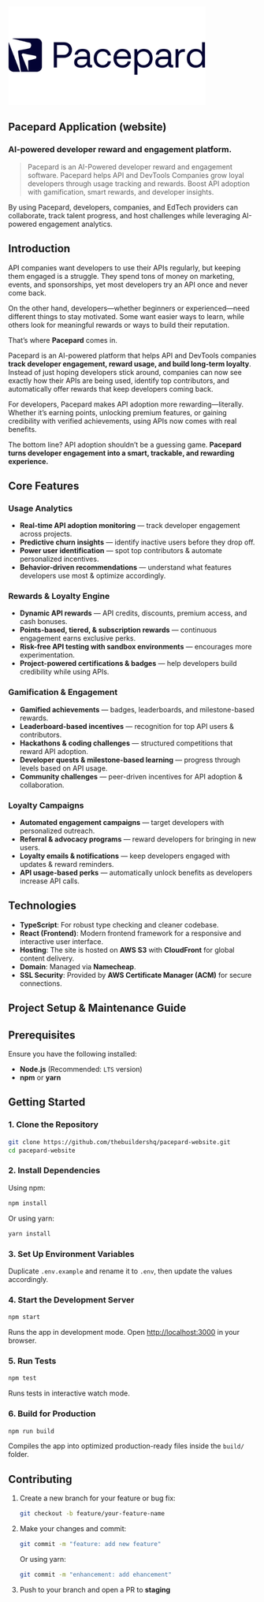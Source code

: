 
<img src="src/assets/pacepard-logo.svg" alt="Pacepard Logo" width="400">

## Pacepard Application (website)

### AI-powered developer reward and engagement platform.

> Pacepard is an AI-Powered developer reward and engagement software. Pacepard helps API and DevTools Companies grow loyal developers through usage tracking and rewards. Boost API adoption with gamification, smart rewards, and developer insights.

By using Pacepard, developers, companies, and EdTech providers can collaborate, track talent progress, and host challenges while leveraging AI-powered engagement analytics.

## Introduction

API companies want developers to use their APIs regularly, but keeping them engaged is a struggle. They spend tons of money on marketing, events, and sponsorships, yet most developers try an API once and never come back.  

On the other hand, developers—whether beginners or experienced—need different things to stay motivated. Some want easier ways to learn, while others look for meaningful rewards or ways to build their reputation.  

That’s where **Pacepard** comes in.  

Pacepard is an AI-powered platform that helps API and DevTools companies **track developer engagement, reward usage, and build long-term loyalty**. Instead of just hoping developers stick around, companies can now see exactly how their APIs are being used, identify top contributors, and automatically offer rewards that keep developers coming back.  

For developers, Pacepard makes API adoption more rewarding—literally. Whether it’s earning points, unlocking premium features, or gaining credibility with verified achievements, using APIs now comes with real benefits.  

The bottom line? API adoption shouldn’t be a guessing game. **Pacepard turns developer engagement into a smart, trackable, and rewarding experience.**


## Core Features

### Usage Analytics

- **Real-time API adoption monitoring** — track developer engagement across projects.  
- **Predictive churn insights** — identify inactive users before they drop off.  
- **Power user identification** — spot top contributors & automate personalized incentives.  
- **Behavior-driven recommendations** — understand what features developers use most & optimize accordingly.  

### Rewards & Loyalty Engine

- **Dynamic API rewards** — API credits, discounts, premium access, and cash bonuses.  
- **Points-based, tiered, & subscription rewards** — continuous engagement earns exclusive perks.  
- **Risk-free API testing with sandbox environments** — encourages more experimentation.  
- **Project-powered certifications & badges** — help developers build credibility while using APIs.  

### Gamification & Engagement

- **Gamified achievements** — badges, leaderboards, and milestone-based rewards.  
- **Leaderboard-based incentives** — recognition for top API users & contributors.  
- **Hackathons & coding challenges** — structured competitions that reward API adoption.  
- **Developer quests & milestone-based learning** — progress through levels based on API usage.  
- **Community challenges** — peer-driven incentives for API adoption & collaboration.  

### Loyalty Campaigns

- **Automated engagement campaigns** — target developers with personalized outreach.  
- **Referral & advocacy programs** — reward developers for bringing in new users.  
- **Loyalty emails & notifications** — keep developers engaged with updates & reward reminders.  
- **API usage-based perks** — automatically unlock benefits as developers increase API calls.  


## Technologies

- **TypeScript**: For robust type checking and cleaner codebase.
- **React (Frontend)**: Modern frontend framework for a responsive and interactive user interface.
- **Hosting**: The site is hosted on **AWS S3** with **CloudFront** for global content delivery.  
- **Domain**: Managed via **Namecheap**.  
- **SSL Security**: Provided by **AWS Certificate Manager (ACM)** for secure connections.  


## Project Setup & Maintenance Guide

## Prerequisites  
Ensure you have the following installed:  
- **Node.js** (Recommended: `LTS` version)  
- **npm** or **yarn**  

## Getting Started  

### 1. Clone the Repository  
```sh
git clone https://github.com/thebuildershq/pacepard-website.git
cd pacepard-website
```

### 2. Install Dependencies  
Using npm:  
```sh
npm install
```
Or using yarn:  
```sh
yarn install
```

### 3. Set Up Environment Variables  
Duplicate `.env.example` and rename it to `.env`, then update the values accordingly.  

### 4. Start the Development Server  
```sh
npm start
```
Runs the app in development mode. Open [http://localhost:3000](http://localhost:3000) in your browser.  

### 5. Run Tests  
```sh
npm test
```
Runs tests in interactive watch mode.  

### 6. Build for Production  
```sh
npm run build
```
Compiles the app into optimized production-ready files inside the `build/` folder.  

 
## Contributing  
1. Create a new branch for your feature or bug fix:  
   ```sh
   git checkout -b feature/your-feature-name
   ```
2. Make your changes and commit:  
   ```sh
   git commit -m "feature: add new feature"
   ```
   Or using yarn:  
    ```sh
    git commit -m "enhancement: add ehancement"
    ```
3. Push to your branch and open a PR to **staging**